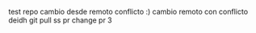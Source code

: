 test repo
cambio desde remoto
conflicto :)
cambio remoto con conflicto
deidh
git pull
ss
pr change
pr 3
